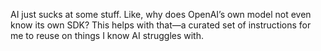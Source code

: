 AI just sucks at some stuff. Like, why does OpenAI’s own model not even know its own SDK? This helps with that—a curated set of instructions for me to reuse on things I know AI struggles with.
